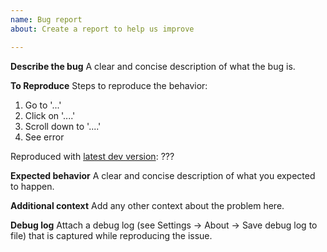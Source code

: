 ```yaml
---
name: Bug report
about: Create a report to help us improve

---
```


**Describe the bug**
A clear and concise description of what the bug is.

**To Reproduce**
Steps to reproduce the behavior:
1. Go to '...'
2. Click on '....'
3. Scroll down to '....'
4. See error

Reproduced with [latest dev version](https://github.com/oliexdev/openScale/releases/tag/travis-dev-build): ???

**Expected behavior**
A clear and concise description of what you expected to happen.

**Additional context**
Add any other context about the problem here.

**Debug log**
Attach a debug log (see Settings -> About -> Save debug log to file) that is captured while reproducing the issue.
